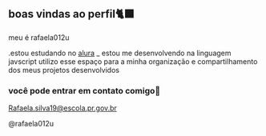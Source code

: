 ## boas vindas ao perfil🐈‍⬛

meu é rafaela012u

.estou estudando no [alura](https://www.alura.com.br)
_ estou me desenvolvendo na linguagem javscript
utilizo esse espaço para a minha organização e compartilhamento dos meus projetos desenvolvidos 

### você  pode entrar em contato comigo📧

Rafaela.silva19@escola.pr.gov.br

@rafaela012u

